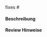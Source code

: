 <!-- 
Namenskonvention für den Betreff des PR: "PR for issue #"-<issue#>-<summary>  
-->

<!-- Als Assignee ggf. Euch selbst eintragen -->

<!-- auf den betroffenen issue verlinken (Zahl nach # einfügen) -->
fixes #
<!-- dadurch wird der verlinkte issue beim mergen des PR geschlossen -->

#### Beschreibung
<!-- Beschreibung der durchgeführten Arbeiten-->

#### Review Hinweise
<!-- Hinweise worauf beim Review zu achten ist-->
